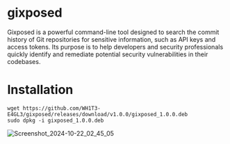 # gixposed
Gixposed is a powerful command-line tool designed to search the commit history of Git repositories for sensitive information, such as API keys and access tokens. Its purpose is to help developers and security professionals quickly identify and remediate potential security vulnerabilities in their codebases.

# Installation

    wget https://github.com/WH1T3-E4GL3/gixposed/releases/download/v1.0.0/gixposed_1.0.0.deb
    sudo dpkg -i gixposed_1.0.0.deb


![Screenshot_2024-10-22_02_45_05](https://github.com/user-attachments/assets/724bfde9-5c4b-4cb6-a57e-640a1f5a68ec)
